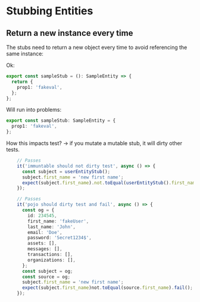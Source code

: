 # Stubbing Entities

## Return a new instance every time

The stubs need to return a new object every time to avoid referencing the same instance:

Ok:

```typescript
export const sampleStub = (): SampleEntity => {
  return {
    prop1: 'fakeval',
  };
};
```

Will run into problems:

```typescript
export const sampleStub: SampleEntity = {
  prop1: 'fakeval',
};
```

How this impacts test? -> if you mutate a mutable stub, it will dirty other tests.
```typescript
    // Passes
    it('immuntable should not dirty test', async () => {
      const subject = userEntityStub();
      subject.first_name = 'new first name';
      expect(subject.first_name).not.toEqual(userEntityStub().first_name);
    });

    // Passes
    it('pojo should dirty test and fail', async () => {
      const og = {
        id: 234545,
        first_name: 'fakeUser',
        last_name: 'John',
        email: 'Doe',
        password: 'Secret1234$',
        assets: [],
        messages: [],
        transactions: [],
        organizations: [],
      };
      const subject = og;
      const source = og;
      subject.first_name = 'new first name';
      expect(subject.first_name)not.toEqual(source.first_name).fail();
    });
```
